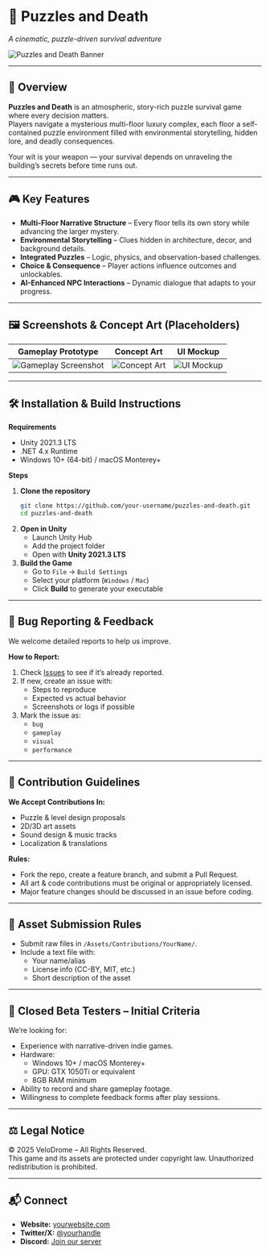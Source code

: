 # 🧩 Puzzles and Death  
*A cinematic, puzzle-driven survival adventure*

![Puzzles and Death Banner](docs/images/banner_placeholder.png)

---

## 📜 Overview
**Puzzles and Death** is an atmospheric, story-rich puzzle survival game where every decision matters.  
Players navigate a mysterious multi-floor luxury complex, each floor a self-contained puzzle environment filled with environmental storytelling, hidden lore, and deadly consequences.  

Your wit is your weapon — your survival depends on unraveling the building’s secrets before time runs out.

---

## 🎮 Key Features
- **Multi-Floor Narrative Structure** – Every floor tells its own story while advancing the larger mystery.  
- **Environmental Storytelling** – Clues hidden in architecture, decor, and background details.  
- **Integrated Puzzles** – Logic, physics, and observation-based challenges.  
- **Choice & Consequence** – Player actions influence outcomes and unlockables.  
- **AI-Enhanced NPC Interactions** – Dynamic dialogue that adapts to your progress.

---

## 🖼 Screenshots & Concept Art (Placeholders)
| Gameplay Prototype | Concept Art | UI Mockup |
|--------------------|-------------|-----------|
| ![Gameplay Screenshot](docs/images/screenshot_placeholder.png) | ![Concept Art](docs/images/concept_placeholder.png) | ![UI Mockup](docs/images/ui_placeholder.png) |

---

## 🛠 Installation & Build Instructions
**Requirements**
- Unity 2021.3 LTS
- .NET 4.x Runtime
- Windows 10+ (64-bit) / macOS Monterey+

**Steps**
1. **Clone the repository**
    ```bash
    git clone https://github.com/your-username/puzzles-and-death.git
    cd puzzles-and-death
    ```
2. **Open in Unity**
    - Launch Unity Hub  
    - Add the project folder  
    - Open with **Unity 2021.3 LTS**
3. **Build the Game**
    - Go to `File` → `Build Settings`  
    - Select your platform (`Windows` / `Mac`)  
    - Click **Build** to generate your executable

---

## 🐛 Bug Reporting & Feedback
We welcome detailed reports to help us improve.

**How to Report:**
1. Check [Issues](https://github.com/your-username/puzzles-and-death/issues) to see if it’s already reported.
2. If new, create an issue with:
   - Steps to reproduce
   - Expected vs actual behavior
   - Screenshots or logs if possible
3. Mark the issue as:
   - `bug`
   - `gameplay`
   - `visual`
   - `performance`

---

## 🤝 Contribution Guidelines
**We Accept Contributions In:**
- Puzzle & level design proposals
- 2D/3D art assets
- Sound design & music tracks
- Localization & translations

**Rules:**
- Fork the repo, create a feature branch, and submit a Pull Request.
- All art & code contributions must be original or appropriately licensed.
- Major feature changes should be discussed in an issue before coding.

---

## 📂 Asset Submission Rules
- Submit raw files in `/Assets/Contributions/YourName/`.
- Include a text file with:
  - Your name/alias
  - License info (CC-BY, MIT, etc.)
  - Short description of the asset

---

## 🧪 Closed Beta Testers – Initial Criteria
We’re looking for:
- Experience with narrative-driven indie games.
- Hardware:  
  - Windows 10+ / macOS Monterey+  
  - GPU: GTX 1050Ti or equivalent  
  - 8GB RAM minimum  
- Ability to record and share gameplay footage.
- Willingness to complete feedback forms after play sessions.

---

## ⚖️ Legal Notice
© 2025 VeloDrome – All Rights Reserved.  
This game and its assets are protected under copyright law. Unauthorized redistribution is prohibited.

---

## 📬 Connect
- **Website:** [yourwebsite.com](https://yourwebsite.com)  
- **Twitter/X:** [@yourhandle](https://twitter.com/yourhandle)  
- **Discord:** [Join our server](https://discord.gg/yourlink)  

